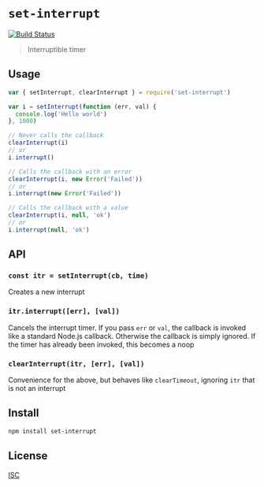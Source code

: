 # `set-interrupt`

[![Build Status](https://travis-ci.org/emilbayes/set-interrupt.svg?branch=master)](https://travis-ci.org/emilbayes/set-interrupt)

> Interruptible timer

## Usage

```js
var { setInterrupt, clearInterrupt } = require('set-interrupt')

var i = setInterrupt(function (err, val) {
  console.log('Hello world')
}, 1000)

// Never calls the callback
clearInterrupt(i)
// or
i.interrupt()

// Calls the callback with an error
clearInterrupt(i, new Error('Failed'))
// or
i.interrupt(new Error('Failed'))

// Calls the callback with a value
clearInterrupt(i, null, 'ok')
// or
i.interrupt(null, 'ok')

```

## API

### `const itr = setInterrupt(cb, time)`

Creates a new interrupt

### `itr.interrupt([err], [val])`

Cancels the interrupt timer. If you pass `err` or `val`, the callback is invoked
like a standard Node.js callback. Otherwise the callback is simply ignored.
If the timer has already been invoked, this becomes a noop

### `clearInterrupt(itr, [err], [val])`

Convenience for the above, but behaves like `clearTimeout`, ignoring `itr` that
is not an interrupt

## Install

```sh
npm install set-interrupt
```

## License

[ISC](LICENSE)
